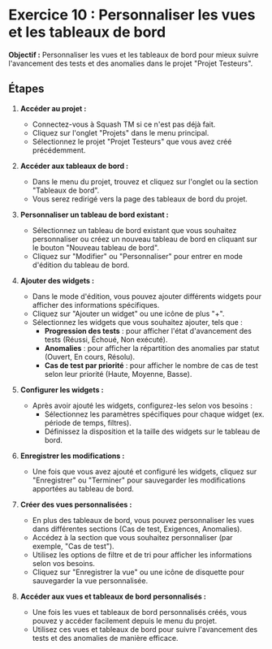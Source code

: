 # Exercice 10 : Personnaliser les vues et les tableaux de bord

**Objectif :**
Personnaliser les vues et les tableaux de bord pour mieux suivre l'avancement des tests et des anomalies dans le projet "Projet Testeurs".

## Étapes

1. **Accéder au projet :**
   - Connectez-vous à Squash TM si ce n'est pas déjà fait.
   - Cliquez sur l'onglet "Projets" dans le menu principal.
   - Sélectionnez le projet "Projet Testeurs" que vous avez créé précédemment.

2. **Accéder aux tableaux de bord :**
   - Dans le menu du projet, trouvez et cliquez sur l'onglet ou la section "Tableaux de bord".
   - Vous serez redirigé vers la page des tableaux de bord du projet.

3. **Personnaliser un tableau de bord existant :**
   - Sélectionnez un tableau de bord existant que vous souhaitez personnaliser ou créez un nouveau tableau de bord en cliquant sur le bouton "Nouveau tableau de bord".
   - Cliquez sur "Modifier" ou "Personnaliser" pour entrer en mode d'édition du tableau de bord.

4. **Ajouter des widgets :**
   - Dans le mode d'édition, vous pouvez ajouter différents widgets pour afficher des informations spécifiques.
   - Cliquez sur "Ajouter un widget" ou une icône de plus "+".
   - Sélectionnez les widgets que vous souhaitez ajouter, tels que :
     - **Progression des tests** : pour afficher l'état d'avancement des tests (Réussi, Échoué, Non exécuté).
     - **Anomalies** : pour afficher la répartition des anomalies par statut (Ouvert, En cours, Résolu).
     - **Cas de test par priorité** : pour afficher le nombre de cas de test selon leur priorité (Haute, Moyenne, Basse).

5. **Configurer les widgets :**
   - Après avoir ajouté les widgets, configurez-les selon vos besoins :
     - Sélectionnez les paramètres spécifiques pour chaque widget (ex. période de temps, filtres).
     - Définissez la disposition et la taille des widgets sur le tableau de bord.

6. **Enregistrer les modifications :**
   - Une fois que vous avez ajouté et configuré les widgets, cliquez sur "Enregistrer" ou "Terminer" pour sauvegarder les modifications apportées au tableau de bord.

7. **Créer des vues personnalisées :**
   - En plus des tableaux de bord, vous pouvez personnaliser les vues dans différentes sections (Cas de test, Exigences, Anomalies).
   - Accédez à la section que vous souhaitez personnaliser (par exemple, "Cas de test").
   - Utilisez les options de filtre et de tri pour afficher les informations selon vos besoins.
   - Cliquez sur "Enregistrer la vue" ou une icône de disquette pour sauvegarder la vue personnalisée.

8. **Accéder aux vues et tableaux de bord personnalisés :**
   - Une fois les vues et tableaux de bord personnalisés créés, vous pouvez y accéder facilement depuis le menu du projet.
   - Utilisez ces vues et tableaux de bord pour suivre l'avancement des tests et des anomalies de manière efficace.
